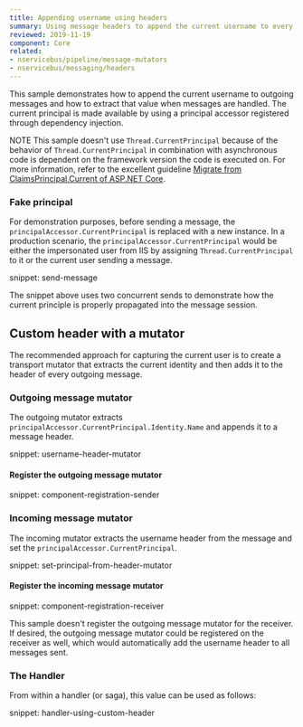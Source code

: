 ```yaml
---
title: Appending username using headers
summary: Using message headers to append the current username to every message.
reviewed: 2019-11-19
component: Core
related:
- nservicebus/pipeline/message-mutators
- nservicebus/messaging/headers
---
```


This sample demonstrates how to append the current username to outgoing messages and how to extract that value when messages are handled. The current principal is made available by using a principal accessor registered through dependency injection.

NOTE This sample doesn't use `Thread.CurrentPrincipal` because of the behavior of `Thread.CurrentPrincipal` in combination with asynchronous code is dependent on the framework version the code is executed on. For more information, refer to the excellent guideline [Migrate from ClaimsPrincipal.Current of ASP.NET Core](https://docs.microsoft.com/en-us/aspnet/core/migration/claimsprincipal-current).

### Fake principal

For demonstration purposes, before sending a message, the `principalAccessor.CurrentPrincipal` is replaced with a new instance. In a production scenario, the `principalAccessor.CurrentPrincipal` would be either the impersonated user from IIS by assigning `Thread.CurrentPrincipal` to it or the current user sending a message.

snippet: send-message

The snippet above uses two concurrent sends to demonstrate how the current principle is properly propagated into the message session.

## Custom header with a mutator

The recommended approach for capturing the current user is to create a transport mutator that extracts the current identity and then adds it to the header of every outgoing message.

### Outgoing message mutator

The outgoing mutator extracts `principalAccessor.CurrentPrincipal.Identity.Name` and appends it to a message header.

snippet: username-header-mutator

#### Register the outgoing message mutator

snippet: component-registration-sender

### Incoming message mutator

The incoming mutator extracts the username header from the message and set the `principalAccessor.CurrentPrincipal`.

snippet: set-principal-from-header-mutator

#### Register the incoming message mutator

snippet: component-registration-receiver

This sample doesn't register the outgoing message mutator for the receiver. If desired, the outgoing message mutator could be registered on the receiver as well, which would automatically add the username header to all messages sent.

### The Handler

From within a handler (or saga), this value can be used as follows:

snippet: handler-using-custom-header